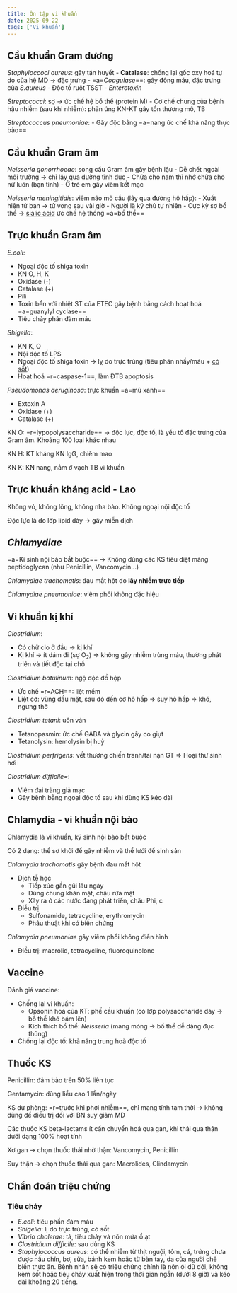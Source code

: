 ```yaml
---
title: Ôn tập vi khuẩn
date: 2025-09-22
tags: ['Vi khuẩn']
---
```


## Cầu khuẩn Gram dương

*Staphyloccoci aureus*: gây tán huyết
    - **Catalase**: chống lại gốc oxy hoá tự do của hệ MD -> đặc trưng
    - =a=*Coagulase*==: gây đông máu, đặc trưng của *S.aureus*
    - Độc tố ruột TSST - *Enterotoxin*

*Streptococci*: sợ -> ức chế hệ bổ thể (protein M)
    - Cơ chế chung của bệnh hậu nhiễm (sau khi nhiễm): phản ứng KN-KT gây tổn thương mô, TB

*Streptococcus pneumoniae*:
    - Gây độc bằng =a=nang ức chế khả năng thực bào==

## Cầu khuẩn Gram âm

*Neisseria gonorrhoeae*: song cầu Gram âm gây bệnh lậu
    - Dễ chết ngoài môi trường -> chỉ lây qua đường tình dục
    - Chữa cho nam thì nhớ chữa cho nữ luôn (bạn tình)
    - Ở trẻ em gây viêm kết mạc

*Neisseria meningitidis*: viêm não mô cầu (lây qua đường hô hấp):
    - Xuất hiện tử ban -> tử vong sau vài giờ
    - Người là ký chủ tự nhiên
    - Cực kỳ sợ bổ thể -> <u>sialic acid</u> ức chế hệ thống =a=bổ thể==

## Trực khuẩn Gram âm

*E.coli*:

- Ngoại độc tố shiga toxin
- KN O, H, K
- Oxidase (-)
- Catalase (+)
- Pili
- Toxin bền với nhiệt ST của ETEC gây bệnh bằng cách hoạt hoá =a=guanylyl cyclase==
- Tiêu chảy phân đàm máu

*Shigella*:

- KN K, O
- Nội độc tố LPS
- Ngoại độc tố shiga toxin -> lỵ do trực trùng (tiêu phân nhầy/máu + <u>có sốt</u>)
- Hoạt hoá =r=caspase-1==, làm ĐTB apoptosis

*Pseudomonas aeruginosa*: trực khuẩn =a=mủ xanh==

- Extoxin A
- Oxidase (+)
- Catalase (+)

KN O: =r=lypopolysaccharide== -> độc lực, độc tố, là yếu tố đặc trưng của Gram âm. Khoảng 100 loại khác nhau

KN H: KT kháng KN IgG, chiêm mao

KN K: KN nang, nằm ở vạch TB vi khuẩn

## Trực khuẩn kháng acid - Lao

Không vỏ, không lông, không nha bào.
Không ngoại nội độc tố

Độc lực là do lớp lipid dày -> gây miễn dịch

## *Chlamydiae*

=a=Kí sinh nội bào bắt buộc== -> Không dùng các KS tiêu diệt màng peptidoglycan (như Penicillin, Vancomycin...)

*Chlamydiae trachomatis*: đau mắt hột do **lây nhiễm trực tiếp**

*Chlamydiae pneumoniae*: viêm phổi không đặc hiệu

## Vi khuẩn kị khí

*Clostridium*:

- Có chữ clo ở đầu -> kị khí
- Kị khí -> ít dám đi (sợ O<sub>2</sub>) => không gây nhiễm trùng máu, thường phát triển và tiết độc tại chỗ

*Clostridium botulinum*: ngộ độc đồ hộp

- Ức chế =r=ACH==: liệt mềm
- Liệt cơ: vùng đầu mặt, sau đó đến cơ hô hấp => suy hô hấp => khó, ngưng thở

*Clostridium tetani*: uốn ván

- Tetanopasmin: ức chế GABA và glycin gây co giựt
- Tetanolysin: hemolysin bị huỷ

*Clostridium perfrigens*: vết thương chiến tranh/tai nạn GT => Hoại thư sinh hơi

*Clostridium difficile=*:

- Viêm đại tràng giả mạc
- Gây bệnh bằng ngoại độc tố sau khi dùng KS kéo dài

## Chlamydia - vi khuẩn nội bào

Chlamydia là vi khuẩn, ký sinh nội bào bắt buộc

Có 2 dạng: thể sơ khởi để gây nhiễm và thể lưới để sinh
sản

*Chlamydia trachomatis* gây bệnh đau mắt hột

- Dịch tễ học
  - Tiếp xúc gần gũi lâu ngày
  - Dùng chung khăn mặt, chậu rửa mặt
  - Xảy ra ở các nước đang phát triển, châu Phi, c
- Điều trị
  - Sulfonamide, tetracycline, erythromycin
  - Phẫu thuật khi có biến chứng

*Chlamydia pneumoniae* gây viêm phổi không điển hình

- Điều trị: macrolid, tetracycline, fluoroquinolone

## Vaccine

Đánh giá vaccine:

- Chống lại vi khuẩn:
  - Opsonin hoá của KT: phế cầu khuẩn (có lớp polysaccharide dày -> bổ thể khó bám lên)
  - Kích thích bổ thể: *Neisseria* (màng mỏng -> bổ thể dễ dàng đục thủng)
- Chống lại độc tố: khả năng trung hoà độc tố

## Thuốc KS

Penicillin: đảm bảo trên 50% liên tục

Gentamycin: dùng liều cao 1 lần/ngày

KS dự phòng: =r=trước khi phơi nhiễm==, chỉ mang tính tạm thời -> không dùng để điều trị đối với BN suy giảm MD

Các thuốc KS beta-lactams ít cần chuyển hoá qua gan, khi thải qua thận dưới dạng 100% hoạt tính

Xơ gan -> chọn thuốc thải nhờ thận: Vancomycin, Penicillin

Suy thận -> chọn thuốc thải qua gan: Macrolides, Clindamycin

## Chẩn đoán triệu chứng

### Tiêu chảy

- *E.coli*: tiêu phần đàm máu
- *Shigella*: lị do trực trùng, có sốt
- *Vibrio cholerae*: tả, tiêu chảy và nôn mửa ồ ạt
- *Clostridium difficile*: sau dùng KS
- *Staphylococcus aureus*: có thể nhiễm từ thịt nguội, tôm, cá, trứng chưa được nấu chín, bơ, sữa, bánh kem hoặc từ bàn tay, da của người chế biến thức ăn. Bệnh nhân sẽ có triệu chứng chính là nôn ói dữ dội, không kèm sốt hoặc tiêu chảy xuất hiện trong thời gian ngắn (dưới 8 giờ) và kéo dài khoảng 20 tiếng.
